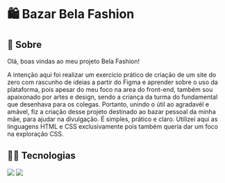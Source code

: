 <h1>🛍️ Bazar Bela Fashion</h1>

<h2>📝 Sobre</h2>
<p>Olá, boas vindas ao meu projeto Bela Fashion! 
  
A intenção aqui foi realizar um exercicio prático de criação de um site do zero com rascunho de ideias a partir do Figma e aprender sobre o uso da plataforma, pois apesar do meu foco na area do front-end, também sou apaixonado por artes e design, sendo a criança da turma do fundamental que desenhava para os colegas. Portanto, unindo o útil ao agradavél e amável, fiz a criação desse projeto destinado ao bazar pessoal da minha mãe, para ajudar na divulgação. É simples, prático e claro. Utilizei aqui as linguagens HTML e CSS exclusivamente pois também queria dar um foco na exploração CSS.

## 👨‍💻 Tecnologias
<div>
  <img src="https://img.shields.io/badge/HTML-239120?style=for-the-badge&logo=html5&logoColor=white">
  <img src="https://img.shields.io/badge/CSS-239120?&style=for-the-badge&logo=css3&logoColor=white">
</div>

